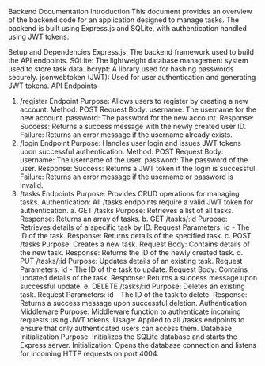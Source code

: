 Backend Documentation
Introduction
This document provides an overview of the backend code for an application designed to manage tasks. The backend is built using Express.js and SQLite, with authentication handled using JWT tokens.

Setup and Dependencies
Express.js: The backend framework used to build the API endpoints.
SQLite: The lightweight database management system used to store task data.
bcrypt: A library used for hashing passwords securely.
jsonwebtoken (JWT): Used for user authentication and generating JWT tokens.
API Endpoints
1. /register Endpoint
Purpose: Allows users to register by creating a new account.
Method: POST
Request Body:
username: The username for the new account.
password: The password for the new account.
Response:
Success: Returns a success message with the newly created user ID.
Failure: Returns an error message if the username already exists.
2. /login Endpoint
Purpose: Handles user login and issues JWT tokens upon successful authentication.
Method: POST
Request Body:
username: The username of the user.
password: The password of the user.
Response:
Success: Returns a JWT token if the login is successful.
Failure: Returns an error message if the username or password is invalid.
3. /tasks Endpoints
Purpose: Provides CRUD operations for managing tasks.
Authentication: All /tasks endpoints require a valid JWT token for authentication.
a. GET /tasks
Purpose: Retrieves a list of all tasks.
Response: Returns an array of tasks.
b. GET /tasks/:id
Purpose: Retrieves details of a specific task by ID.
Request Parameters: id - The ID of the task.
Response: Returns details of the specified task.
c. POST /tasks
Purpose: Creates a new task.
Request Body: Contains details of the new task.
Response: Returns the ID of the newly created task.
d. PUT /tasks/:id
Purpose: Updates details of an existing task.
Request Parameters: id - The ID of the task to update.
Request Body: Contains updated details of the task.
Response: Returns a success message upon successful update.
e. DELETE /tasks/:id
Purpose: Deletes an existing task.
Request Parameters: id - The ID of the task to delete.
Response: Returns a success message upon successful deletion.
Authentication Middleware
Purpose: Middleware function to authenticate incoming requests using JWT tokens.
Usage: Applied to all /tasks endpoints to ensure that only authenticated users can access them.
Database Initialization
Purpose: Initializes the SQLite database and starts the Express server.
Initialization: Opens the database connection and listens for incoming HTTP requests on port 4004.

